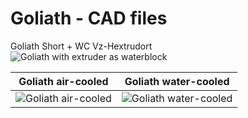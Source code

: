 # Goliath - CAD files

Goliath Short + WC Vz-Hextrudort  
![Goliath with extruder as waterblock](https://github.com/VzBoT3D/Goliath/assets/37383368/5bf6b54a-73c8-45a7-ab0c-8080b725f570)

| Goliath air-cooled | Goliath water-cooled |
| --- | --- |
| ![Goliath air-cooled](https://github.com/VzBoT3D/Goliath/assets/37383368/3a2ea57b-54c6-4d77-a532-02733f049428) | ![Goliath water-cooled](https://github.com/VzBoT3D/Goliath/assets/37383368/245930d4-ac93-4898-9aa3-8690260a024b) |
